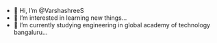 - 👋 Hi, I’m @VarshashreeS
- 👀 I’m interested in learning new things...
- 🌱 I’m currently studying engineering in global academy of technology bangaluru...

<!---
VarshashreeS/VarshashreeS is a ✨ special ✨ repository because its `README.md` (this file) appears on your GitHub profile.
You can click the Preview link to take a look at your changes.
--->
